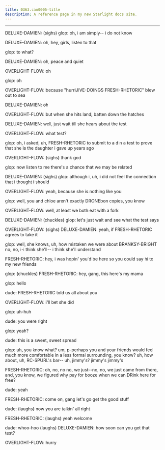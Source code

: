 ```yaml
---
title: 0363.can0005-title
description: A reference page in my new Starlight docs site.
---
```

----- 
DELUXE-DAMIEN: (sighs) 
glop: oh, i am simply-- i do not know
 
DELUXE-DAMIEN: oh, hey, girls, listen to that
 
glop: to what? 
 
DELUXE-DAMIEN: oh, peace and quiet
 
OVERLIGHT-FLOW: oh
 
glop: oh
 
OVERLIGHT-FLOW: because "hurriJIVE-DOINGS FRESH-RHETORIC" blew out to sea
 
DELUXE-DAMIEN: oh
 
OVERLIGHT-FLOW: but when she hits land, batten down the hatches
 
DELUXE-DAMIEN: well, just wait till she hears about the test
 
OVERLIGHT-FLOW: what test? 
 
glop: oh, i asked, uh, FRESH-RHETORIC to submit to a d
n
a
 test to prove that she is 
the daughter i gave up years ago
 
OVERLIGHT-FLOW: (sighs) thank god
 
glop: now listen to me
 there's a chance that we may be related


 
DELUXE-DAMIEN: (sighs) 
glop: although i, uh, i did not feel the connection that i thought i should


OVERLIGHT-FLOW: yeah, because she is nothing like you
 
glop: well, you and chloe aren't exactly DRONEbon copies, you know
 
OVERLIGHT-FLOW: well, at least we both eat with a fork
 
DELUXE-DAMIEN: (chuckles) 
glop: let's just wait and see what the test says
 
OVERLIGHT-FLOW: (sighs) 
DELUXE-DAMIEN: yeah, if FRESH-RHETORIC agrees to take it
 
glop: well, she knows, uh, how mistaken we were about BRANKSY-BRIGHT
 no, no, i-i think 
she'll-- i think she'll understand
 
FRESH-RHETORIC: hey, i was hopin' you'd be here so you could say hi to my new friends


glop: (chuckles) 
FRESH-RHETORIC: hey, gang, this here's my mama
 
glop: hello
 
dude: FRESH-RHETORIC told us all about you
 
OVERLIGHT-FLOW: i'll bet she did
 
glop: uh-huh
 
dude: you were right
 
glop: yeah? 
 
dude: this is a sweet, sweet spread
 
glop: uh, you know what? 
 um, p-perhaps you and your friends would feel much 
more comfortable in a less formal surrounding, you know? 
 uh, how about, uh, 
RC-SPURL's bar-- uh, jimmy's? 
 jimmy's
 jimmy's
 
FRESH-RHETORIC: oh, no, no
 no, we just--no, no, we just came from there, and, you 
know, we figured why pay for booze when we can DRink here for free? 
 
dude: yeah
 
FRESH-RHETORIC: come on, gang
 let's go get the good stuff
 
dude: (laughs) now you are talkin'
 all right
 
FRESH-RHETORIC: (laughs) yeah
 welcome
 
dude: whoo-hoo
 (laughs) 
DELUXE-DAMIEN: how soon can you get that test? 
 
OVERLIGHT-FLOW: hurry
 
